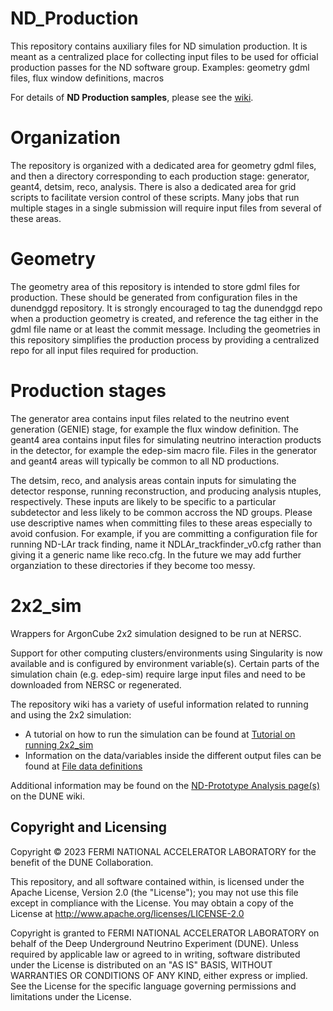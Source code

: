 # ND_Production
This repository contains auxiliary files for ND simulation production. It is meant as a centralized place for collecting input files to be used for official production passes for the ND software group.
Examples: geometry gdml files, flux window definitions, macros

For details of **ND Production samples**, please see the [wiki](https://github.com/DUNE/ND_Production/wiki/Production-Samples).
 
# Organization
The repository is organized with a dedicated area for geometry gdml files, and then a directory corresponding to each production stage: generator, geant4, detsim, reco, analysis. There is also a dedicated area for grid scripts to facilitate version control of these scripts. Many jobs that run multiple stages in a single submission will require input files from several of these areas.

# Geometry
The geometry area of this repository is intended to store gdml files for production. These should be generated from configuration files in the dunendggd repository. It is strongly encouraged to tag the dunendggd repo when a production geometry is created, and reference the tag either in the gdml file name or at least the commit message. Including the geometries in this repository simplifies the production process by providing a centralized repo for all input files required for production.

# Production stages
The generator area contains input files related to the neutrino event generation (GENIE) stage, for example the flux window definition. The geant4 area contains input files for simulating neutrino interaction products in the detector, for example the edep-sim macro file. Files in the generator and geant4 areas will typically be common to all ND productions.

The detsim, reco, and analysis areas contain inputs for simulating the detector response, running reconstruction, and producing analysis ntuples, respectively. These inputs are likely to be specific to a particular subdetector and less likely to be common accross the ND groups. Please use descriptive names when committing files to these areas especially to avoid confusion. For example, if you are committing a configuration file for running ND-LAr track finding, name it NDLAr_trackfinder_v0.cfg rather than giving it a generic name like reco.cfg. In the future we may add further organziation to these directories if they become too messy.

# 2x2_sim
Wrappers for ArgonCube 2x2 simulation designed to be run at NERSC.

Support for other computing clusters/environments using Singularity is now available and is configured by environment variable(s). Certain parts of the simulation chain (e.g. edep-sim) require large input files and need to be downloaded from NERSC or regenerated.

The repository wiki has a variety of useful information related to running and using the 2x2 simulation:

+ A tutorial on how to run the simulation can be found at [Tutorial on running 2x2_sim](https://github.com/DUNE/2x2_sim/wiki/Tutorial-on-running-2x2_sim)
+ Information on the data/variables inside the different output files can be found at [File data definitions](https://github.com/DUNE/2x2_sim/wiki/File-data-definitions)

Additional information may be found on the [ND-Prototype Analysis page(s)](https://wiki.dunescience.org/wiki/ND_Prototype_Analysis) on the DUNE wiki.



## Copyright and Licensing
Copyright © 2023 FERMI NATIONAL ACCELERATOR LABORATORY for the benefit of the DUNE Collaboration.

This repository, and all software contained within, is licensed under
the Apache License, Version 2.0 (the "License"); you may not use this
file except in compliance with the License. You may obtain a copy of
the License at
    http://www.apache.org/licenses/LICENSE-2.0

Copyright is granted to FERMI NATIONAL ACCELERATOR LABORATORY on behalf
of the Deep Underground Neutrino Experiment (DUNE). Unless required by
applicable law or agreed to in writing, software distributed under the
License is distributed on an "AS IS" BASIS, WITHOUT WARRANTIES OR
CONDITIONS OF ANY KIND, either express or implied. See the License for
the specific language governing permissions and limitations under the
License.
